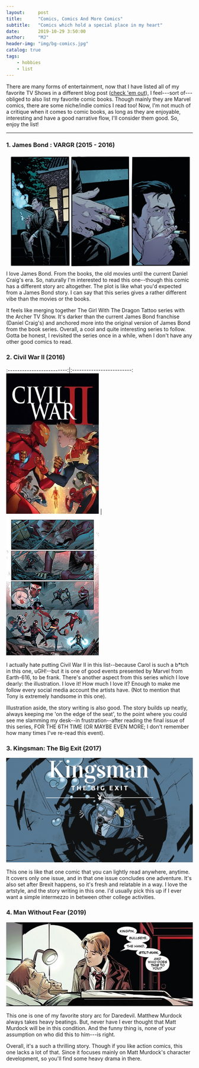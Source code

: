 ```yaml
---
layout:     post
title:      "Comics, Comics And More Comics"
subtitle:   "Comics which hold a special place in my heart"
date:       2019-10-29 3:50:00
author:     "MJ"
header-img: "img/bg-comics.jpg"
catalog: true
tags:
    - hobbies
    - list
---
```

There are many forms of entertainment, now that I have listed all of my favorite TV Shows in a different blog post ([check 'em out](https://starkydev.github.io/2019/09/09/tvshows/ "TV Shows Masterlist")), I feel---sort of---obliged to also list my favorite comic books. Though mainly they are Marvel comics, there are some niche/indie comics I read too! Now, I'm not much of a critique when it comes to comic books, as long as they are enjoyable, interesting and have a good narrative flow, I'll consider them good. So, enjoy the list!

---

### 1. James Bond : VARGR (2015 - 2016)
![](/img/in-post/post-comics/jamesbond1.jpg)
I love James Bond. From the books, the old movies until the current Daniel Craig's era. So, naturally I'm interested to read this one--though this comic has a different story arc altogether. The plot is like what you'd expected from a James Bond story. I can say that this series gives a rather different vibe than the movies or the books.

It feels like merging together The Girl With The Dragon Tattoo series with the Archer TV Show. It's darker than the current James Bond franchise (Daniel Craig's) and anchored more into the original version of James Bond from the book series. Overall, a cool and quite interesting series to follow. Gotta be honest, I revisited the series once in a while, when I don't have any other good comics to read.

### 2. Civil War II (2016)

:-------------------------:|:-------------------------:
![](/img/in-post/post-comics/civilwar2_1.jpg)  |  ![](/img/in-post/post-comics/civilwar2.jpg)

I actually hate putting Civil War II in this list--because Carol is such a b*tch in this one, uGH!--but it is one of good events presented by Marvel from Earth-616, to be frank. There's another aspect from this series which I love dearly: the illustration. I love it! How much I love it? Enough to make me follow every social media account the artists have. (Not to mention that Tony is extremely handsome in this one).

Illustration aside, the story writing is also good. The story builds up neatly, always keeping me 'on the edge of the seat', to the point where you could see me slamming my desk--in frustration--after reading the final issue of this series, FOR THE 6TH TIME (OR MAYBE EVEN MORE; I don't remember how many times I've re-read this event).

### 3. Kingsman: The Big Exit (2017)

![](/img/in-post/post-comics/kingsman.jpg)

This one is like that one comic that you can lightly read anywhere, anytime. It covers only one issue, and in that one issue concludes one adventure. It's also set after Brexit happens, so it's fresh and relatable in a way. I love the artstyle, and the story writing in this one. I'd usually pick this up if I ever want a simple intermezzo in between other college activities.

### 4. Man Without Fear (2019)

![](/img/in-post/post-comics/daredevil1.jpg)

This one is one of my favorite story arc for Daredevil. Matthew Murdock always takes heavy beatings. But, never have I ever thought that Matt Murdock will be in this condition. And the funny thing is, none of your assumption on who did this to him---is right.

Overall, it's a such a thrilling story. Though if you like action comics, this one lacks a lot of that. Since it focuses mainly on Matt Murdock's character development, so you'll find some heavy drama in there. 
